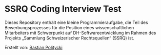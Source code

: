 # SSRQ Coding Interview Test

Dieses Repository enthält eine kleine Programmieraufgabe, die Teil des Bewerbungsprozesses für die Position eines wissenschaftlichen Mitarbeiters mit Schwerpunkt auf DH-Softwareentwicklung im Rahmen des Projekts „Sammlung Schweizerischer Rechtsquellen“ (SSRQ) ist.

Erstellt von: [Bastian Politycki](mailto:bastian.politycki@unisg.ch)